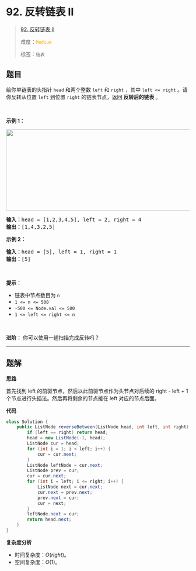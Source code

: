 # 92. 反转链表 II

> [92. 反转链表 II](https://leetcode.cn/problems/reverse-linked-list-ii/)
>
> 难度：<font color=orange>`Medium`</font>
>
> 标签：`链表`

## 题目

给你单链表的头指针 <code>head</code> 和两个整数 <code>left</code> 和 <code>right</code> ，其中 <code>left <= right</code> 。请你反转从位置 <code>left</code> 到位置 <code>right</code> 的链表节点，返回 <strong>反转后的链表</strong> 。
<p> </p>

<p><strong>示例 1：</strong></p>
<img alt="" src="https://assets.leetcode.com/uploads/2021/02/19/rev2ex2.jpg" style="width: 542px; height: 222px;" />
<pre>
<strong>输入：</strong>head = [1,2,3,4,5], left = 2, right = 4
<strong>输出：</strong>[1,4,3,2,5]
</pre>

<p><strong>示例 2：</strong></p>

<pre>
<strong>输入：</strong>head = [5], left = 1, right = 1
<strong>输出：</strong>[5]
</pre>

<p> </p>

<p><strong>提示：</strong></p>

<ul>
	<li>链表中节点数目为 <code>n</code></li>
	<li><code>1 <= n <= 500</code></li>
	<li><code>-500 <= Node.val <= 500</code></li>
	<li><code>1 <= left <= right <= n</code></li>
</ul>

<p> </p>

<p><strong>进阶：</strong> 你可以使用一趟扫描完成反转吗？</p>


--------------------

## 题解

**思路**

首先找到 left 的前驱节点，然后以此前驱节点作为头节点对后续的 right - left + 1 个节点进行头插法。然后再将剩余的节点接在 left 对应的节点后面。

**代码**

```java
class Solution {
    public ListNode reverseBetween(ListNode head, int left, int right) {
        if (left == right) return head;
        head = new ListNode(-1, head);
        ListNode cur = head;
        for (int i = 1; i < left; i++) {
            cur = cur.next;
        }
        ListNode leftNode = cur.next;
        ListNode prev = cur;
        cur = cur.next;
        for (int i = left; i <= right; i++) {
            ListNode next = cur.next;
            cur.next = prev.next;
            prev.next = cur;
            cur = next;
        }
        leftNode.next = cur;
        return head.next;
    }
}
```

**复杂度分析**

- 时间复杂度：$O(right)$。
- 空间复杂度：$O(1)$。
